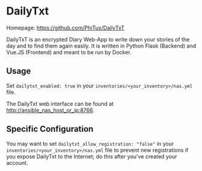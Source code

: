 # DailyTxt

Homepage: <https://github.com/PhiTux/DailyTxT>

DailyTxT is an encrypted Diary Web-App to write down your stories of the day and to find them again easily. It is written in Python Flask (Backend) and Vue.JS (Frontend) and meant to be run by Docker.

## Usage

Set `dailytxt_enabled: true` in your `inventories/<your_inventory>/nas.yml` file.

The DailyTxt web interface can be found at <http://ansible_nas_host_or_ip:8766>.

## Specific Configuration

You may want to set `dailytxt_allow_registration: "false"` in your `inventories/<your_inventory>/nas.yml` file to prevent new registrations if you expose DailyTxt to the Internet; do this after you've created your account.
